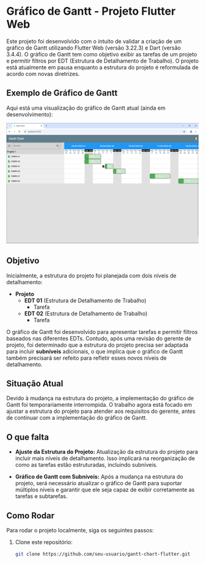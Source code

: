 # Gráfico de Gantt - Projeto Flutter Web

Este projeto foi desenvolvido com o intuito de validar a criação de um gráfico de Gantt utilizando Flutter Web (versão 3.22.3) e Dart (versão 3.4.4). O gráfico de Gantt tem como objetivo exibir as tarefas de um projeto e permitir filtros por EDT (Estrutura de Detalhamento de Trabalho). O projeto está atualmente em pausa enquanto a estrutura do projeto é reformulada de acordo com novas diretrizes.

## Exemplo de Gráfico de Gantt

Aqui está uma visualização do gráfico de Gantt atual (ainda em desenvolvimento):

![Gráfico de Gantt](img.png)


## Objetivo

Inicialmente, a estrutura do projeto foi planejada com dois níveis de detalhamento:

- **Projeto**
  - **EDT 01** (Estrutura de Detalhamento de Trabalho)
    - Tarefa
  - **EDT 02** (Estrutura de Detalhamento de Trabalho)
    - Tarefa

O gráfico de Gantt foi desenvolvido para apresentar tarefas e permitir filtros baseados nas diferentes EDTs. Contudo, após uma revisão do gerente de projeto, foi determinado que a estrutura do projeto precisa ser adaptada para incluir **subníveis** adicionais, o que implica que o gráfico de Gantt também precisará ser refeito para refletir esses novos níveis de detalhamento.

## Situação Atual

Devido à mudança na estrutura do projeto, a implementação do gráfico de Gantt foi temporariamente interrompida. O trabalho agora está focado em ajustar a estrutura do projeto para atender aos requisitos do gerente, antes de continuar com a implementação do gráfico de Gantt.

## O que falta

- **Ajuste da Estrutura do Projeto:** Atualização da estrutura do projeto para incluir mais níveis de detalhamento. Isso implicará na reorganização de como as tarefas estão estruturadas, incluindo subníveis.
  
- **Gráfico de Gantt com Subníveis:** Após a mudança na estrutura do projeto, será necessário atualizar o gráfico de Gantt para suportar múltiplos níveis e garantir que ele seja capaz de exibir corretamente as tarefas e subtarefas.

## Como Rodar

Para rodar o projeto localmente, siga os seguintes passos:

1. Clone este repositório:
   ```bash
   git clone https://github.com/seu-usuario/gantt-chart-flutter.git

